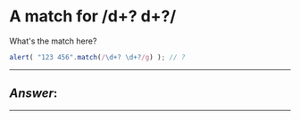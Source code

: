 # A match for /d+? d+?/

What's the match here?

```js
alert( "123 456".match(/\d+? \d+?/g) ); // ?
```

---

## ***Answer***:



---

